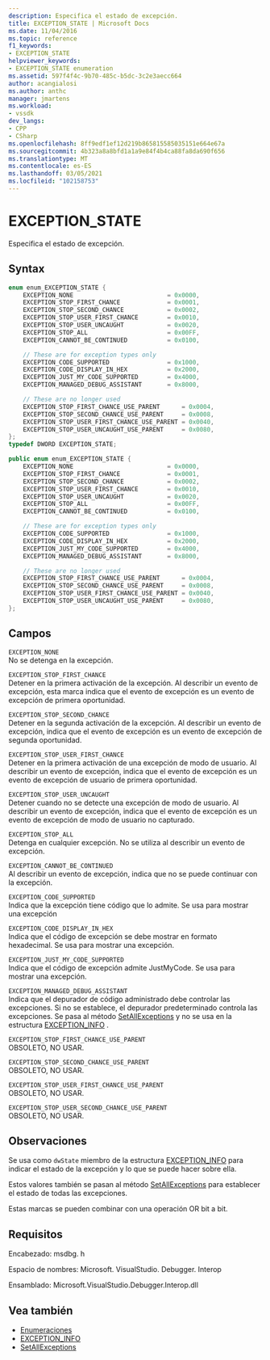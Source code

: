 ```yaml
---
description: Especifica el estado de excepción.
title: EXCEPTION_STATE | Microsoft Docs
ms.date: 11/04/2016
ms.topic: reference
f1_keywords:
- EXCEPTION_STATE
helpviewer_keywords:
- EXCEPTION_STATE enumeration
ms.assetid: 597f4f4c-9b70-485c-b5dc-3c2e3aecc664
author: acangialosi
ms.author: anthc
manager: jmartens
ms.workload:
- vssdk
dev_langs:
- CPP
- CSharp
ms.openlocfilehash: 8ff9edf1ef12d219b865815585035151e664e67a
ms.sourcegitcommit: 4b323a8a8bfd1a1a9e84f4b4ca88fa8da690f656
ms.translationtype: MT
ms.contentlocale: es-ES
ms.lasthandoff: 03/05/2021
ms.locfileid: "102158753"
---
```

# <a name="exception_state"></a>EXCEPTION_STATE
Especifica el estado de excepción.

## <a name="syntax"></a>Syntax

```cpp
enum enum_EXCEPTION_STATE {
    EXCEPTION_NONE                          = 0x0000,
    EXCEPTION_STOP_FIRST_CHANCE             = 0x0001,
    EXCEPTION_STOP_SECOND_CHANCE            = 0x0002,
    EXCEPTION_STOP_USER_FIRST_CHANCE        = 0x0010,
    EXCEPTION_STOP_USER_UNCAUGHT            = 0x0020,
    EXCEPTION_STOP_ALL                      = 0x00FF,
    EXCEPTION_CANNOT_BE_CONTINUED           = 0x0100,

    // These are for exception types only
    EXCEPTION_CODE_SUPPORTED                = 0x1000,
    EXCEPTION_CODE_DISPLAY_IN_HEX           = 0x2000,
    EXCEPTION_JUST_MY_CODE_SUPPORTED        = 0x4000,
    EXCEPTION_MANAGED_DEBUG_ASSISTANT       = 0x8000,

    // These are no longer used
    EXCEPTION_STOP_FIRST_CHANCE_USE_PARENT      = 0x0004,
    EXCEPTION_STOP_SECOND_CHANCE_USE_PARENT     = 0x0008,
    EXCEPTION_STOP_USER_FIRST_CHANCE_USE_PARENT = 0x0040,
    EXCEPTION_STOP_USER_UNCAUGHT_USE_PARENT     = 0x0080,
};
typedef DWORD EXCEPTION_STATE;
```

```csharp
public enum enum_EXCEPTION_STATE {
    EXCEPTION_NONE                          = 0x0000,
    EXCEPTION_STOP_FIRST_CHANCE             = 0x0001,
    EXCEPTION_STOP_SECOND_CHANCE            = 0x0002,
    EXCEPTION_STOP_USER_FIRST_CHANCE        = 0x0010,
    EXCEPTION_STOP_USER_UNCAUGHT            = 0x0020,
    EXCEPTION_STOP_ALL                      = 0x00FF,
    EXCEPTION_CANNOT_BE_CONTINUED           = 0x0100,

    // These are for exception types only
    EXCEPTION_CODE_SUPPORTED                = 0x1000,
    EXCEPTION_CODE_DISPLAY_IN_HEX           = 0x2000,
    EXCEPTION_JUST_MY_CODE_SUPPORTED        = 0x4000,
    EXCEPTION_MANAGED_DEBUG_ASSISTANT       = 0x8000,

    // These are no longer used
    EXCEPTION_STOP_FIRST_CHANCE_USE_PARENT      = 0x0004,
    EXCEPTION_STOP_SECOND_CHANCE_USE_PARENT     = 0x0008,
    EXCEPTION_STOP_USER_FIRST_CHANCE_USE_PARENT = 0x0040,
    EXCEPTION_STOP_USER_UNCAUGHT_USE_PARENT     = 0x0080,
};
```

## <a name="fields"></a>Campos
`EXCEPTION_NONE`\
No se detenga en la excepción.

`EXCEPTION_STOP_FIRST_CHANCE`\
Detener en la primera activación de la excepción. Al describir un evento de excepción, esta marca indica que el evento de excepción es un evento de excepción de primera oportunidad.

`EXCEPTION_STOP_SECOND_CHANCE`\
Detener en la segunda activación de la excepción. Al describir un evento de excepción, indica que el evento de excepción es un evento de excepción de segunda oportunidad.

`EXCEPTION_STOP_USER_FIRST_CHANCE`\
Detener en la primera activación de una excepción de modo de usuario. Al describir un evento de excepción, indica que el evento de excepción es un evento de excepción de usuario de primera oportunidad.

`EXCEPTION_STOP_USER_UNCAUGHT`\
Detener cuando no se detecte una excepción de modo de usuario. Al describir un evento de excepción, indica que el evento de excepción es un evento de excepción de modo de usuario no capturado.

`EXCEPTION_STOP_ALL`\
Detenga en cualquier excepción. No se utiliza al describir un evento de excepción.

`EXCEPTION_CANNOT_BE_CONTINUED`\
Al describir un evento de excepción, indica que no se puede continuar con la excepción.

`EXCEPTION_CODE_SUPPORTED`\
Indica que la excepción tiene código que lo admite. Se usa para mostrar una excepción

`EXCEPTION_CODE_DISPLAY_IN_HEX`\
Indica que el código de excepción se debe mostrar en formato hexadecimal. Se usa para mostrar una excepción.

`EXCEPTION_JUST_MY_CODE_SUPPORTED`\
Indica que el código de excepción admite JustMyCode. Se usa para mostrar una excepción.

`EXCEPTION_MANAGED_DEBUG_ASSISTANT`\
Indica que el depurador de código administrado debe controlar las excepciones. Si no se establece, el depurador predeterminado controla las excepciones. Se pasa al método [SetAllExceptions](../../../extensibility/debugger/reference/idebugengine3-setallexceptions.md) y no se usa en la estructura [EXCEPTION_INFO](../../../extensibility/debugger/reference/exception-info.md) .

`EXCEPTION_STOP_FIRST_CHANCE_USE_PARENT`\
OBSOLETO, NO USAR.

`EXCEPTION_STOP_SECOND_CHANCE_USE_PARENT`\
OBSOLETO, NO USAR.

`EXCEPTION_STOP_USER_FIRST_CHANCE_USE_PARENT`\
OBSOLETO, NO USAR.

`EXCEPTION_STOP_USER_SECOND_CHANCE_USE_PARENT`\
OBSOLETO, NO USAR.

## <a name="remarks"></a>Observaciones
Se usa como `dwState` miembro de la estructura [EXCEPTION_INFO](../../../extensibility/debugger/reference/exception-info.md) para indicar el estado de la excepción y lo que se puede hacer sobre ella.

Estos valores también se pasan al método [SetAllExceptions](../../../extensibility/debugger/reference/idebugengine3-setallexceptions.md) para establecer el estado de todas las excepciones.

Estas marcas se pueden combinar con una operación OR bit a bit.

## <a name="requirements"></a>Requisitos
Encabezado: msdbg. h

Espacio de nombres: Microsoft. VisualStudio. Debugger. Interop

Ensamblado: Microsoft.VisualStudio.Debugger.Interop.dll

## <a name="see-also"></a>Vea también
- [Enumeraciones](../../../extensibility/debugger/reference/enumerations-visual-studio-debugging.md)
- [EXCEPTION_INFO](../../../extensibility/debugger/reference/exception-info.md)
- [SetAllExceptions](../../../extensibility/debugger/reference/idebugengine3-setallexceptions.md)
